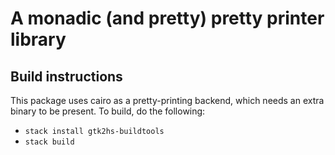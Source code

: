 # A monadic (and pretty) pretty printer library

## Build instructions
This package uses cairo as a pretty-printing backend, which needs an extra binary to be present. To build, do the following:

 * `stack install gtk2hs-buildtools`
 * `stack build`
